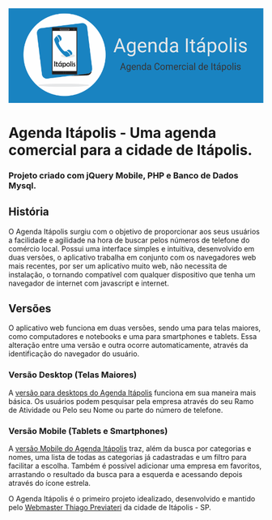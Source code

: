 ![Aegnda Itápolis](https://raw.githubusercontent.com/previateri/agendaitapolis/master/img/agendaItapolisLogoHorizontal.png)
# Agenda Itápolis - Uma agenda comercial para a cidade de Itápolis.
### Projeto criado com jQuery Mobile, PHP e Banco de Dados Mysql.

## História
O Agenda Itápolis surgiu com o objetivo de proporcionar aos seus usuários a facilidade e agilidade na hora de buscar pelos números
de telefone do comércio local. Possui uma interface simples e intuitiva, desenvolvido em duas versões, o aplicativo trabalha em conjunto
com os navegadores web mais recentes, por ser um aplicativo muito web, não necessita de instalação, o tornando compatível com qualquer dispositivo
que tenha um navegador de internet com javascript e internet.

## Versões
O aplicativo web funciona em duas versões, sendo uma para telas maiores, como computadores e notebooks e uma para smartphones e tablets.
Essa alteração entre uma versão e outra ocorre automaticamente, através da identificação do navegador do usuário.

### Versão Desktop (Telas Maiores)
A [versão para desktops do Agenda Itápolis](http://agendaitapolis.com.br) funciona em sua maneira mais básica. Os usuários podem pesquisar pela empresa através do seu
Ramo de Atividade ou Pelo seu Nome ou parte do número de telefone.

### Versão Mobile (Tablets e Smartphones)
A [versão Mobile do Agenda Itápolis](http://m.agendapolis.com.br) traz, além da busca por categorias e nomes, uma lista de todas as categorias já 
cadastradas e um filtro para facilitar a escolha. Também é possível adicionar uma empresa em favoritos, arrastando o resultado da busca para a
esquerda e acessando depois através do ícone estrela.

O Agenda Itápolis é o primeiro projeto idealizado, desenvolvido e mantido pelo [Webmaster Thiago Previateri](http://previateri.com) da cidade de Itápolis - SP.
